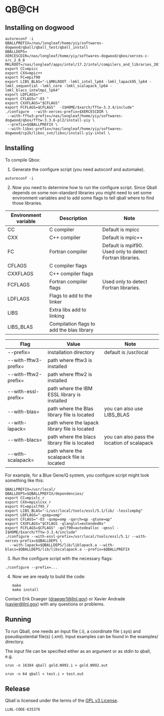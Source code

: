 # QB@CH

## Installing on dogwood
   ```
   autoreconf -i
   QBALLPREFIX=/nas/longleaf/home/yiy/softwares-dogwood/qball/qball_test/qball_install
   QBALLDEPS=
   XERCESCDIR=/nas/longleaf/home/yiy/softwares-dogwood/qbox/xerces-c-src_2_8_0
   MKLROOT=/nas/longleaf/apps/intel/17.2/intel/compilers_and_libraries_2017.2.174/linux/mkl/
   export CC=mpicc
   export CXX=mpic++
   export FC=mpif90
   export LIBS_BLAS="-L$MKLROOT -lmkl_intel_lp64 -lmkl_lapack95_lp64 -lmkl_sequential -lmkl_core -lmkl_scalapack_lp64 -lmkl_blacs_intelmpi_lp64"
   export LDFLAGS=""
   export CFLAGS="-O3 "
   export CXXFLAGS="$CFLAGS"
   export FCFLAGS=$CFLAGS"  -I$HOME/$xarch/fftw-3.3.4/include"
   ./configure  --with-xerces-prefix=$XERCESCDIR \
    --with-fftw3-prefix=/nas/longleaf/home/yiy/softwares-dogwood/qbox/fftw-3.3.6-pl2/install-yiy \
    --prefix=$QBALLPREFIX \
    --with-libxc-prefix=/nas/longleaf/home/yiy/softwares-dogwood/cp2k/libxc_svn/libxc/install-yiy-intel \
   ```

## Installing

To compile Qbox:

1. Generate the configure script (you need autoconf and automake). 

  ```
  autoreconf -i
  ```

2. Now you need to determine how to run the configure script. Since Qball depends on some non-standard libraries you might need to set some environment variables and to add some flags to tell qball where to find those libraries.

| Environment variable | Description             | Note                  |
| -------------------- |------------------------ | --------------------- |
| CC                   | C compiler              | Default is mpicc      |
| CXX                  | C++ compiler            | Default is mpic++     |
| FC                   | Fortran compiler        | Default is mpif90. Used only to detect Fortran libraries.|
| CFLAGS               | C compiler flags        |                       |
| CXXFLAGS             | C++ compiler flags      |                       |
| FCFLAGS              | Fortran compiler flags  | Used only to detect Fortran libraries.|
| LDFLAGS              | Flags to add to the linker |                    |
| LIBS                 | Extra libs add to linking  |                    |
| LIBS_BLAS            | Compilation flags to add the blas library |     |


  | Flag                  | Value                          | Note                  |
  |-----------------------|--------------------------------|-----------------------|
  | --prefix=             | installation directory         | default is /usr/local |
  | --with-fftw3-prefix=  | path where fftw3 is installed  |                       |
  | --with-fftw2-prefix=  | path where fftw2 is installed  |                       |
  | --with-essl-prefix=   | path where the IBM ESSL library is installed |         |
  | --with-blas=          | path where the Blas library file is located  | you can also use LIBS_BLAS |
  | --with-lapack=        | path where the lapack library file is located |        |
  | --with-blacs=         | path where the blacs library file is located | you can also pass the location of scalapack |
  | --with-scalapack=     | path where the scalapack file is located |             |

  For example, for a Blue Gene/Q system, you configure script might look something like this:

  ```
  QBALLPREFIX=/usr/local/
  QBALLDEPS=$QBALLPREFIX/dependencies/
  export CC=mpixlc_r
  export CXX=mpixlcxx_r
  export FC=mpixlf95_r
  export LIBS_BLAS="-L/usr/local/tools/essl/5.1/lib/ -lesslsmpbg"
  export LDFLAGS="-qsmp=omp"
  export CFLAGS="-O3 -qsmp=omp -qarch=qp -qtune=qp"
  export CXXFLAGS="$CFLAGS -qlanglvl=extended0x"
  export FCFLAGS=$CFLAGS" -qxlf90=autodealloc -qessl -I$HOME/$xarch/fftw-3.3.4/include"
  ./configure --with-essl-prefix=/usr/local/tools/essl/5.1/ --with-xerces-prefix=$QBALLDEPS \
    --with-lapack=$QBALLDEPS/lib/liblapack.a --with-blacs=$QBALLDEPS/lib/libscalapack.a --prefix=$QBALLPREFIX
  ```

3. Run the configure script with the necessary flags:
  
  ```
  ./configure --prefix=... 
  ```

4. Now we are ready to build the code:
    
   ```
   make
   make install
   ```

Contact Erik Draeger (draeger1@llnl.gov) or Xavier Andrade
(xavier@llnl.gov) with any questions or problems.

## Running

To run Qball, one needs an input file (.i), a coordinate file (.sys)
and pseudopotential file(s) (.xml).  Input examples can be found in
the examples/ directory.

The input file can be specified either as an argument or as stdin to qball, e.g.

    srun -n 16384 qball gold.N992.i > gold.N992.out

    srun -n 64 qball < test.i > test.out

## Release

Qball is licensed under the terms of the [GPL v3 License](/COPYING).

``LLNL-CODE-635376``
